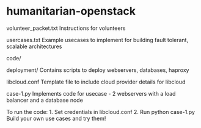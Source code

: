 humanitarian-openstack
======================
volunteer_packet.txt
  Instructions for volunteers

usercases.txt
  Example usecases to implement for building fault tolerant, scalable architectures
  
code/ 
  
  deployment/
    Contains scripts to deploy webservers, databases, haproxy
  
  libcloud.conf
    Template file to include cloud provider details for libcloud
  
  case-1.py
    Implements code for usecase - 2 webservers with a load balancer and a database node
    
  To run the code:
    1. Set credentials in libcloud.conf
    2. Run python case-1.py
    Build your own use cases and try them!
